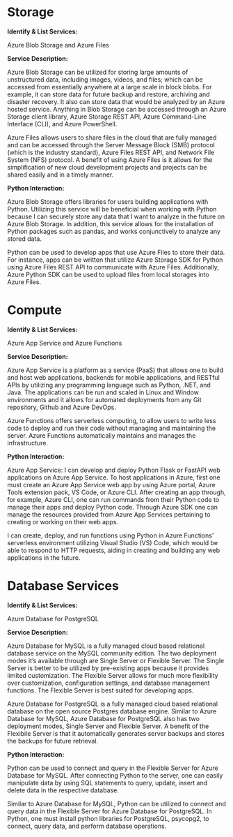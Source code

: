 # **Storage** 

**Identify & List Services:**

Azure Blob Storage and Azure Files


**Service Description:**
<p> Azure Blob Storage can be utilized for storing large amounts of unstructured data, including images, videos, and files; which can be accessed from essentially anywhere at a large scale in block blobs. For example, it can store data for future backup and restore, archiving and disaster recovery. It also can store data that would be analyzed by an Azure hosted service. Anything in Blob Storage can be accessed through an Azure Storage client library, Azure Storage REST API, Azure Command-Line Interface (CLI), and Azure PowerShell. </p>
<p>Azure Files allows users to share files in the cloud that are fully managed and can be accessed through the Server Message Block (SMB) protocol (which is the industry standard), Azure Files REST API, and Network File System (NFS) protocol. A benefit of using Azure Files is it allows for the simplification of new cloud development projects and projects can be shared easily and in a timely manner.</p>

**Python Interaction:** 
<p>Azure Blob Storage offers libraries for users building applications with Python. Utilizing this service will be beneficial when working with Python because I can securely store any data that I want to analyze in the future on Azure Blob Storage. In addition, this service allows for the installation of Python packages such as pandas, and works conjunctively to analyze any stored data. </p>
<p>Python can be used to develop apps that use Azure Files to store their data. For instance, apps can be written that utilize Azure Storage SDK for Python using Azure Files REST API to communicate with Azure Files. Additionally, Azure Python SDK can be used to upload files from local storages into Azure Files. </p>

# **Compute**

**Identify & List Services:**

Azure App Service and Azure Functions

**Service Description:** 
<p>Azure App Service is a platform as a service (PaaS) that allows one to build and host web applications, backends for mobile applications, and RESTful APIs by utilizing any programming language such as Python, .NET, and Java. The applications can be run and scaled in Linux and Window environments and it allows for automated deployments from any Git repository, Github and Azure DevOps. </p>
<p>Azure Functions offers serverless computing, to allow users to write less code to deploy and run their code without managing and maintaining the server. Azure Functions automatically maintains and manages the infrastructure. </p>

**Python Interaction:**
<p>Azure App Service: I can develop and deploy Python Flask or FastAPI web applications on Azure App Service. To host applications in Azure, first one must create an Azure App Service web app by using Azure portal, Azure Tools extension pack, VS Code, or Azure CLI. After creating an app through, for example, Azure CLI, one can run commands from their Python code to manage their apps and deploy Python code. Through Azure SDK one can manage the resources provided from Azure App Services pertaining to creating or working on their web apps. </p>
<p>I can create, deploy, and run functions using Python in Azure Functions’ serverless environment utilizing Visual Studio (VS) Code, which would be able to respond to HTTP requests, aiding in creating and building any web applications in the future. </p>

# Database Services

**Identify & List Services:**

Azure Database for PostgreSQL

**Service Description:**
<p>Azure Database for MySQL is a fully managed cloud based relational database service on the MySQL community edition. The two deployment modes it’s available through are Single Server or Flexible Server. The Single Server is better to be utilized by pre-existing apps because it provides limited customization. The Flexible Server allows for much more flexibility over customization, configuration settings, and database management functions. The Flexible Server is best suited for developing apps. </p>
<p>Azure Database for PostgreSQL is a fully managed cloud based relational database on the open source Postgres database engine. Similar to Azure Database for MySQL, Azure Database for PostgreSQL also has two deployment modes, Single Server and Flexible Server. A benefit of the Flexibile Server is that it automatically generates server backups and stores the backups for future retrieval. </p>

**Python Interaction:**
<p>Python can be used to connect and query in the Flexible Server for Azure Database for MySQL. After connecting Python to the server, one can easily manipulate data by using SQL statements to query, update, insert and delete data in the respective database. </p>
<p>Similar to Azure Database for MySQL, Python can be utilized to connect and query data in the Flexible Server for Azure Database for PostgreSQL. In Python, one must install python libraries for PostgreSQL, psycopg2, to connect, query data, and perform database operations. </p>
